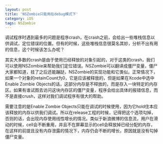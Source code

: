 ```yaml
---
layout: post
title: 'NSZombie只能用在debug模式下'
category: iOS
tags: NSZombie
---
```


调试程序时遇到最多的问题是程序crash，在crash之前，会给出一些堆栈信息以供调试，定位错误的位置。但有的时候，这些堆栈信息很莫名其妙，分析不出有用的信息，这个时候该怎么办呢？

其实大多数的crash是由于使用已经释放的对象引起的，对于这类的crash，我们可以使用NSZombie来帮助我们定位错误。NSZombie可以翻译成僵尸变量，僵尸大家都知道，挂了之后还能蹦跶，NSZombie的实现功能和它类似。正常情况下，如果一个对象的retainCount为0，它是应该被释放的，但是如果在Xcode中选中Enable Zombie Objects的话，这部分内存是不释放的，而是存入一块特定的内存区。如果有谁试图去访问这块内存区的僵尸变量，程序会给出具体的报错信息，而不是直接crush，这样对我们调试程序有很大的帮助。

需要注意的是Enable Zombie Objects只能在调试的时候使用，因为它hold住本应该释放的内存以供我们调试。所以在release工程的时候，记得把这个选项勾掉，否则的话，会出现内存使用线性增长的情况。类似于新浪微博的信息流，用户在滑动的时候，cell会不断重用，并且不在屏幕显示的cell会释放掉已经分配的内存，在这样的前提且没有内存泄露的情况下，内存仍会不断的增长，原因就是没有勾掉僵尸变量。


